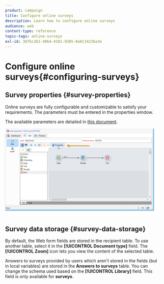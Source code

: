 ```yaml
---
product: campaign
title: Configure online surveys
description: Learn how to configure online surveys
audience: web
content-type: reference
topic-tags: online-surveys
exl-id: 387bc362-4064-4181-9385-8e0c3423ba3e
---
```

# Configure online surveys{#configuring-surveys}

## Survey properties {#survey-properties}

Online surveys are fully configurable and customizable to satisfy your requirements. The parameters must be entered in the properties window.

The available parameters are detailed in [this document](../../../common/web/using/defining-web-forms-properties.md).

![](assets/s_ncs_admin_survey_properties_general.png)

## Survey data storage {#survey-data-storage}

By default, the Web form fields are stored in the recipient table. To use another table, select it in the **[!UICONTROL Document type]** field. The **[!UICONTROL Zoom]** icon lets you view the content of the selected table.

Answers to surveys provided by users which aren't stored in the fields (but in local variables) are stored in the **Answers to surveys** table. You can change the schema used based on the **[!UICONTROL Library]** field. This field is only available for **surveys**.
